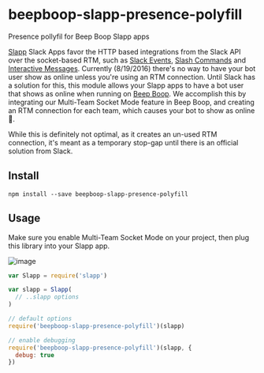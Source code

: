 # beepboop-slapp-presence-polyfill
Presence pollyfil for Beep Boop Slapp apps

[Slapp](https://github.com/BeepBoopHQ/slapp) Slack Apps favor the HTTP based integrations from the Slack API over the socket-based RTM, such as [Slack Events](https://api.slack.com/events-api), [Slash Commands](https://api.slack.com/slash-commands) and [Interactive Messages](https://api.slack.com/docs/slack-button).  Currently (8/19/2016) there's no way to have your bot user show as online unless you're using an RTM connection.  Until Slack has a solution for this, this module allows your Slapp apps to have a bot user that shows as online when running on [Beep Boop](https://beepboophq.com).  We accomplish this by integrating our Multi-Team Socket Mode feature in Beep Boop, and creating an RTM connection for each team, which causes your bot to show as online 💚.

While this is definitely not optimal, as it creates an un-used RTM connection, it's meant as a temporary stop-gap until there is an official solution from Slack.

## Install

```
npm install --save beepboop-slapp-presence-polyfill
```

## Usage

Make sure you enable Multi-Team Socket Mode on your project, then plug this library into your Slapp app.

![image](https://cloud.githubusercontent.com/assets/367275/17818725/f983dff8-6601-11e6-8911-cf3539e02a3a.png)

```javascript
var Slapp = require('slapp')

var slapp = Slapp(
  // ..slapp options
)

// default options
require('beepboop-slapp-presence-polyfill')(slapp)

// enable debugging
require('beepboop-slapp-presence-polyfill')(slapp, {
  debug: true
})
```
